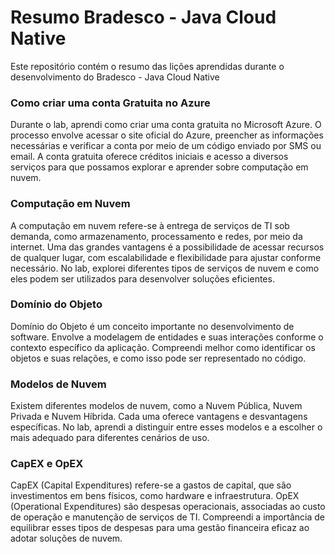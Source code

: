 # Resumo Bradesco - Java Cloud Native
Este repositório contém o resumo das lições aprendidas durante o desenvolvimento do Bradesco - Java Cloud Native

### Como criar uma conta Gratuita no Azure ###
Durante o lab, aprendi como criar uma conta gratuita no Microsoft Azure. O processo envolve acessar o site oficial do Azure, preencher as informações necessárias e verificar a conta por meio de um código enviado por SMS ou email. A conta gratuita oferece créditos iniciais e acesso a diversos serviços para que possamos explorar e aprender sobre computação em nuvem.

### Computação em Nuvem ###
A computação em nuvem refere-se à entrega de serviços de TI sob demanda, como armazenamento, processamento e redes, por meio da internet. Uma das grandes vantagens é a possibilidade de acessar recursos de qualquer lugar, com escalabilidade e flexibilidade para ajustar conforme necessário. No lab, explorei diferentes tipos de serviços de nuvem e como eles podem ser utilizados para desenvolver soluções eficientes.

### Domínio do Objeto ###
Domínio do Objeto é um conceito importante no desenvolvimento de software. Envolve a modelagem de entidades e suas interações conforme o contexto específico da aplicação. Compreendi melhor como identificar os objetos e suas relações, e como isso pode ser representado no código.

### Modelos de Nuvem ###
Existem diferentes modelos de nuvem, como a Nuvem Pública, Nuvem Privada e Nuvem Híbrida. Cada uma oferece vantagens e desvantagens específicas. No lab, aprendi a distinguir entre esses modelos e a escolher o mais adequado para diferentes cenários de uso.

### CapEX e OpEX ###
CapEX (Capital Expenditures) refere-se a gastos de capital, que são investimentos em bens físicos, como hardware e infraestrutura. OpEX (Operational Expenditures) são despesas operacionais, associadas ao custo de operação e manutenção de serviços de TI. Compreendi a importância de equilibrar esses tipos de despesas para uma gestão financeira eficaz ao adotar soluções de nuvem.
